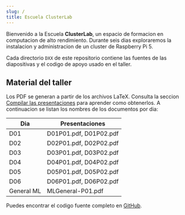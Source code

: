 ```yaml
---
slug: /
title: Escuela ClusterLab
---
```


Bienvenido a la Escuela **ClusterLab**, un espacio de formacion en computacion de alto rendimiento. Durante seis dias exploraremos la instalacion y administracion de un cluster de Raspberry Pi 5.

Cada directorio `DXX` de este repositorio contiene las fuentes de las diapositivas y el codigo de apoyo usado en el taller.

## Material del taller

Los PDF se generan a partir de los archivos LaTeX. Consulta la seccion [Compilar las presentaciones](./compilar) para aprender como obtenerlos. A continuacion se listan los nombres de los documentos por dia:

| Dia | Presentaciones |
| --- | --- |
| D01 | D01P01.pdf, D01P02.pdf |
| D02 | D02P01.pdf, D02P02.pdf |
| D03 | D03P01.pdf, D03P02.pdf |
| D04 | D04P01.pdf, D04P02.pdf |
| D05 | D05P01.pdf, D05P02.pdf |
| D06 | D06P01.pdf, D06P02.pdf |
| General ML | MLGeneral-P01.pdf |

Puedes encontrar el codigo fuente completo en [GitHub](https://github.com/jperaltac/erpi5).
